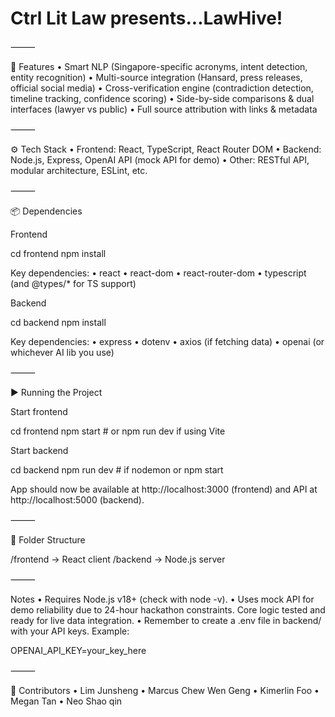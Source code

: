 # Ctrl Lit Law presents...LawHive!

⸻

🚀 Features
	•	Smart NLP (Singapore-specific acronyms, intent detection, entity recognition)
	•	Multi-source integration (Hansard, press releases, official social media)
	•	Cross-verification engine (contradiction detection, timeline tracking, confidence scoring)
	•	Side-by-side comparisons & dual interfaces (lawyer vs public)
	•	Full source attribution with links & metadata

⸻

⚙️ Tech Stack
	•	Frontend: React, TypeScript, React Router DOM
	•	Backend: Node.js, Express, OpenAI API (mock API for demo)
	•	Other: RESTful API, modular architecture, ESLint, etc.

⸻

📦 Dependencies

Frontend

cd frontend
npm install

Key dependencies:
	•	react
	•	react-dom
	•	react-router-dom
	•	typescript (and @types/* for TS support)

Backend

cd backend
npm install

Key dependencies:
	•	express
	•	dotenv
	•	axios (if fetching data)
	•	openai (or whichever AI lib you use)

⸻

▶️ Running the Project

Start frontend

cd frontend
npm start   # or npm run dev if using Vite

Start backend

cd backend
npm run dev   # if nodemon
or
npm start

App should now be available at http://localhost:3000 (frontend) and API at http://localhost:5000 (backend).

⸻

📂 Folder Structure

/frontend   -> React client
/backend    -> Node.js server


⸻

Notes
	•	Requires Node.js v18+ (check with node -v).
	•	Uses mock API for demo reliability due to 24-hour hackathon constraints. Core logic tested and ready for live data integration.
	•	Remember to create a .env file in backend/ with your API keys. Example:

OPENAI_API_KEY=your_key_here



⸻

👥 Contributors
	•	Lim Junsheng
    •   Marcus Chew Wen Geng
    •   Kimerlin Foo
    •   Megan Tan
    •   Neo Shao qin